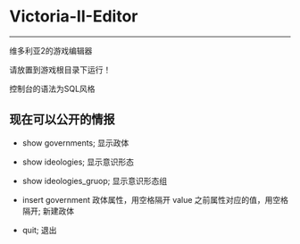 # Victoria-II-Editor
----------------------
维多利亚2的游戏编辑器

请放置到游戏根目录下运行！

控制台的语法为SQL风格

## 现在可以公开的情报 ##
- show governments;  显示政体
- show ideologies; 显示意识形态
- show ideologies_gruop; 显示意识形态组

- insert government 政体属性，用空格隔开 value 之前属性对应的值，用空格隔开;  新建政体

- quit;  退出
